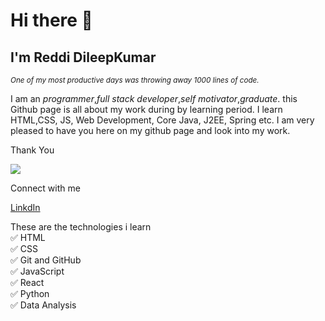 # Hi there 👋
## I'm Reddi DileepKumar

<em><small style='fornt-size:12px;'>One of my most productive days was throwing away 1000 lines of code.</small></em>
  
  
I am an _programmer_,_full stack developer_,_self motivator_,_graduate_. this Github page is all about my work during by learning period. I learn HTML,CSS, JS, Web Development, Core Java, J2EE, Spring etc. I am very pleased to have you here on my github page and look into my work. 

Thank You 

![](https://komarev.com/ghpvc/?username=dileep011&color=green)

Connect with me

<a href="https://www.linkedin.com/in/reddi-dileepkumar-5424621ba/">LinkdIn</a>



These are the technologies i learn  <br />
✅ HTML <br />
✅ CSS <br />
✅ Git and GitHub <br />
✅ JavaScript <br />
✅ React <br />
✅ Python <br />
✅ Data Analysis <br />


<!--
**dileep011/dileep011** is a ✨ _special_ ✨ repository because its `README.md` (this file) appears on your GitHub profile.

Here are some ideas to get you started:

- 🔭 I’m currently working on ...
- 🌱 I’m currently learning ...
- 👯 I’m looking to collaborate on ...
- 🤔 I’m looking for help with ...
- 💬 Ask me about ...
- 📫 How to reach me: ...
- 😄 Pronouns: ...
- ⚡ Fun fact: ...
-->
